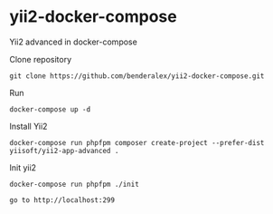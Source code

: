 # yii2-docker-compose
Yii2 advanced in docker-compose

Clone repository
 
`git clone https://github.com/benderalex/yii2-docker-compose.git`

Run

`docker-compose up -d`

Install Yii2

`docker-compose run phpfpm composer create-project --prefer-dist yiisoft/yii2-app-advanced .`


Init yii2

`docker-compose run phpfpm ./init`


`go to http://localhost:299`

